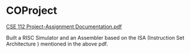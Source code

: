# COProject

[CSE 112 Project-Assignment Documentation.pdf](https://github.com/Budhijakuber23/COProject/files/9537603/CSE.112.Project-Assignment.Documentation.pdf)


Built a RISC Simulator and an Assembler based on the ISA (Instruction Set Architecture ) mentioned in the above pdf.
